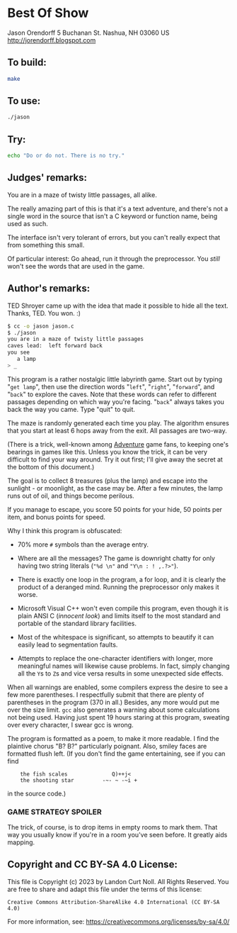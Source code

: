 # Best Of Show

Jason Orendorff
5 Buchanan St.
Nashua, NH 03060
US
<http://jorendorff.blogspot.com>

## To build:

```sh
make
```

## To use:

```sh
./jason
```

## Try:

```sh
echo "Do or do not. There is no try."
```

## Judges' remarks:

You are in a maze of twisty little passages, all alike.

The really amazing part of this is that it's a text adventure, and there's
not a single word in the source that isn't a C keyword or function name,
being used as such.

The interface isn't very tolerant of errors, but you can't really
expect that from something this small.

Of particular interest:  Go ahead, run it through the preprocessor.  You
*still* won't see the words that are used in the game.

## Author's remarks:

TED Shroyer came up with the idea that made it possible to hide all
the text.  Thanks, TED.  You won.  :)

```sh
$ cc -o jason jason.c
$ ./jason
you are in a maze of twisty little passages
caves lead:  left forward back
you see
   a lamp
> _

```

This program is a rather nostalgic little labyrinth game.  Start
out by typing "`get lamp`", then use the direction words "`left`",
"`right`", "`forward`", and "`back`" to explore the caves.  Note that
these words can refer to different passages depending on which way
you're facing.  "`back`" always takes you back the way you came.
Type "quit" to quit.

The maze is randomly generated each time you play.  The algorithm
ensures that you start at least 6 hops away from the exit.  All
passages are two-way.

(There is a trick, well-known among
[Adventure](https://en.wikipedia.org/wiki/Colossal_Cave_Adventure) game fans, to
keeping one's bearings in games like this.  Unless you know the
trick, it can be very difficult to find your way around.  Try it
out first; I'll give away the secret at the bottom of this
document.)

The goal is to collect 8 treasures (plus the lamp) and escape into
the sunlight - or moonlight, as the case may be.  After a few
minutes, the lamp runs out of oil, and things become perilous.

If you manage to escape, you score 50 points for your hide, 50
points per item, and bonus points for speed.

Why I think this program is obfuscated:

* 70% more `#` symbols than the average entry.

* Where are all the messages?  The game is downright chatty for
  only having two string literals (`"%d \n"` and `"Y\n : ! ,.?>"`).

* There is exactly one loop in the program, a for loop, and it is
  clearly the product of a deranged mind.  Running the
  preprocessor only makes it worse.

* Microsoft Visual C++ won't even compile this program, even
  though it is plain ANSI C (*innocent look*) and limits itself to
  the most standard and portable of the standard library
  facilities.

* Most of the whitespace is significant, so attempts to
  beautify it can easily lead to segmentation faults.

* Attempts to replace the one-character identifiers with longer,
  more meaningful names will likewise cause problems.  In fact,
  simply changing all the `Y`s to `Z`s and vice versa results in
  some unexpected side effects.

When all warnings are enabled, some compilers express the desire
to see a few more parentheses.  I respectfully submit that there are
plenty of parentheses in the program (370 in all.)  Besides, any
more would put me over the size limit.  `gcc` also generates a
warning about some calculations not being used.  Having just spent
19 hours staring at this program, sweating over every character, I
swear gcc is wrong.

The program is formatted as a poem, to make it more readable.
I find the plaintive chorus "B?  B?" particularly poignant.
Also, smiley faces are formatted flush left.  (If you don't find
the game entertaining, see if you can find

```
    the fish scales              Q)++j<
    the shooting star         -~- ~ -~i +
```

in the source code.)







### GAME STRATEGY SPOILER

The trick, of course, is to drop items in empty rooms to mark them.  That way
you usually know if you're in a room you've seen before.  It greatly aids
mapping.

## Copyright and CC BY-SA 4.0 License:

This file is Copyright (c) 2023 by Landon Curt Noll.  All Rights Reserved.
You are free to share and adapt this file under the terms of this license:

    Creative Commons Attribution-ShareAlike 4.0 International (CC BY-SA 4.0)

For more information, see: https://creativecommons.org/licenses/by-sa/4.0/
